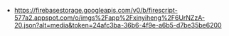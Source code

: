 - https://firebasestorage.googleapis.com/v0/b/firescript-577a2.appspot.com/o/imgs%2Fapp%2Fxinyiheng%2F6UrNZzA-20.json?alt=media&token=24afc3ba-36b6-4f9e-a6b5-d7be35be6200
